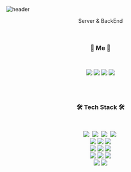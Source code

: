 <!--
**yunsoo-choi/yunsoo-choi** is a ✨ _special_ ✨ repository because its `README.md` (this file) appears on your GitHub profile.

Here are some ideas to get you started:

- 🔭 I’m currently working on ...
- 🌱 I’m currently learning ...
- 👯 I’m looking to collaborate on ...
- 🤔 I’m looking for help with ...
- 💬 Ask me about ...
- 📫 How to reach me: ...
- 😄 Pronouns: ...
- ⚡ Fun fact: ...
-->

<!--
**yunsoo-choi/yunsoo-choi** is a ✨ _special_ ✨ repository because its `README.md` (this file) appears on your GitHub profile.

Here are some ideas to get you started:

- 🔭 I’m currently working on ...
- 🌱 I’m currently learning ...
- 👯 I’m looking to collaborate on ...
- 🤔 I’m looking for help with ...
- 💬 Ask me about ...
- 📫 How to reach me: ...
- 😄 Pronouns: ...
- ⚡ Fun fact: ...
-->
![header](https://capsule-render.vercel.app/api?type=soft&color=auto&height=150&section=header&text=DevYunS&fontSize=70&animation=twinkling)

<p align="center">Server & BackEnd</p>
<br>

<h3 align="center">🐳 Me 🐳</h3>
<br>
<p align="center">
<a href="https://code-getset.tistory.com/"><img src="http://img.shields.io/badge/tistory-4479A1?style=for-the-badge&logo=tistoryblog&logoColor=white&link=https://code-getset.tistory.com/"/></a>
<a href="https://TTuk-TTak.github.io"><img src="http://img.shields.io/badge/techblog-181717?style=for-the-badge&logo=github&logoColor=white&link=https://yunsoo-choi.github.io"/></a>
<a href="mailto:yyss241@gmail.com"><img src="https://img.shields.io/badge/Gmail-D14836?style=for-the-badge&logo=gmail&logoColor=white&link=mailto:yyss241@gmail.com"/></a>
<a href="mailto:yyss241@naver.com"><img src="https://img.shields.io/badge/Naver-03C75A?style=for-the-badge&logo=naver&logoColor=white&link=mailto:yyss241@naver.com"/></a>
</p>
  
  
  <br>
  <br>
<h3 align="center">🛠 Tech Stack 🛠</h3>

<br>
<p align="center">
  <img src="https://img.shields.io/badge/Java-007396?style=flat-square&logo=Java&logoColor=white"/></a>&nbsp 
  <img src="https://img.shields.io/badge/C++-00599C?style=flat-square&logo=C%2B%2B&logoColor=white"/></a>&nbsp 
  <img src="https://img.shields.io/badge/C-A8B9CC?style=flat-square&logo=C&logoColor=white"/></a>&nbsp 
  <img src="https://img.shields.io/badge/Python-3766AB?style=flat-square&logo=Python&logoColor=white"/></a>&nbsp 
   <br>
  <img src="https://img.shields.io/badge/SpringBoot-6DB33F?style=for-the-badge&logo=spring&logoColor=white"> 
  <img src="https://img.shields.io/badge/spring-6DB33F?style=for-the-badge&logo=spring&logoColor=white">
  <img src="https://img.shields.io/badge/reactnative-61DAFB?style=for-the-badge&logo=react&logoColor=black"> 
  <br>
  <img src="https://img.shields.io/badge/mysql-4479A1?style=for-the-badge&logo=mysql&logoColor=white"> 
  <img src="https://img.shields.io/badge/mariaDB-003545?style=for-the-badge&logo=mariaDB&logoColor=white"> 
  <img src="https://img.shields.io/badge/firebase-FFCA28?style=for-the-badge&logo=firebase&logoColor=white">
  <br>
  <img src="https://img.shields.io/badge/aws-232F3E?style=for-the-badge&logo=amazonaws&logoColor=white"> 
  <img src="https://img.shields.io/badge/apache tomcat-F8DC75?style=for-the-badge&logo=apachetomcat&logoColor=white">
  <img src="https://img.shields.io/badge/linux-FCC624?style=for-the-badge&logo=linux&logoColor=black">
  <br>
  <img src="https://img.shields.io/badge/github-181717?style=for-the-badge&logo=github&logoColor=white">
  <img src="https://img.shields.io/badge/git-F05032?style=for-the-badge&logo=git&logoColor=white">
  <br>
</p>
<br>






